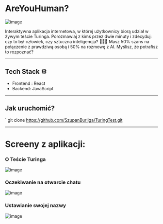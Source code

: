 # AreYouHuman?
![image](https://github.com/user-attachments/assets/e6096644-4141-4afc-98fb-88edaf4f668a)

Interaktywna aplikacja internetowa, w której użytkownicy biorą udział w żywym teście Turinga. Porozmawiaj z kimś przez dwie minuty i zdecyduj: czy to był człowiek, czy sztuczna inteligencja? 🤔💬🧠 Masz 50% szans na połączenie z prawdziwą osobą i 50% na rozmowę z AI. Myślisz, że potrafisz to rozpoznać?
___

## Tech Stack ⚙️
- Frontend : React
- Backend: JavaScript
___
## Jak uruchomić?
` git clone https://github.com/SzupanBurliga/TuringTest.git

___
# Screeny z aplikacji:
### O Teście Turinga
![image](https://github.com/user-attachments/assets/d851a97d-6f7a-4f7b-8a0b-8015d31709fb)

### Oczekiwanie na otwarcie chatu
![image](https://github.com/user-attachments/assets/408e98e9-07b7-4f66-acb6-37a1924f37a6)

### Ustawianie swojej nazwy
![image](https://github.com/user-attachments/assets/fc126601-2c99-42cd-9271-293beff17c7c)

